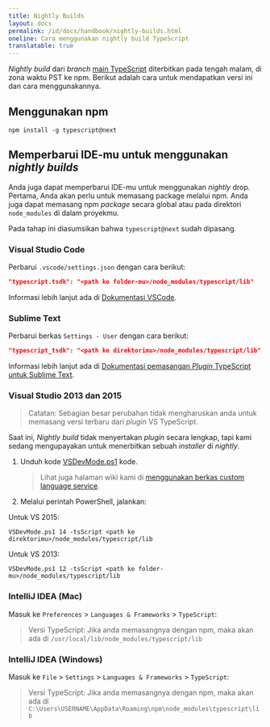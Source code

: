 ```yaml
---
title: Nightly Builds
layout: docs
permalink: /id/docs/handbook/nightly-builds.html
oneline: Cara menggunakan nightly build TypeScript
translatable: true
---
```


_Nightly build_ dari _branch_ [main TypeScript](https://github.com/Microsoft/TypeScript/tree/main) diterbitkan pada tengah malam, di zona waktu PST ke npm.
Berikut adalah cara untuk mendapatkan versi ini dan cara menggunakannya.

## Menggunakan npm

```shell
npm install -g typescript@next
```

## Memperbarui IDE-mu untuk menggunakan _nightly builds_

Anda juga dapat memperbarui IDE-mu untuk menggunakan _nightly_ drop.
Pertama, Anda akan perlu untuk memasang package melalui npm.
Anda juga dapat memasang npm _package_ secara global atau pada direktori `node_modules` di dalam proyekmu.

Pada tahap ini diasumsikan bahwa `typescript@next` sudah dipasang.

### Visual Studio Code

Perbarui `.vscode/settings.json` dengan cara berikut:

```json
"typescript.tsdk": "<path ke folder-mu>/node_modules/typescript/lib"
```

Informasi lebih lanjut ada di [Dokumentasi VSCode](https://code.visualstudio.com/Docs/languages/typescript#_using-newer-typescript-versions).

### Sublime Text

Perbarui berkas `Settings - User` dengan cara berikut:

```json
"typescript_tsdk": "<path ke direktorimu>/node_modules/typescript/lib"
```

Informasi lebih lanjut ada di [Dokumentasi pemasangan _Plugin_ TypeScript untuk Sublime Text](https://github.com/Microsoft/TypeScript-Sublime-Plugin#installation).

### Visual Studio 2013 dan 2015

> Catatan: Sebagian besar perubahan tidak mengharuskan anda untuk memasang versi terbaru dari _plugin_ VS TypeScript.

Saat ini, _Nightly build_ tidak menyertakan _plugin_ secara lengkap, tapi kami sedang mengupayakan untuk menerbitkan sebuah _installer_ di _nightly_.

1. Unduh kode [VSDevMode.ps1](https://github.com/Microsoft/TypeScript/blob/master/scripts/VSDevMode.ps1) kode.

   > Lihat juga halaman wiki kami di [menggunakan berkas custom language service](https://github.com/Microsoft/TypeScript/wiki/Dev-Mode-in-Visual-Studio#using-a-custom-language-service-file).

2. Melalui perintah PowerShell, jalankan:

Untuk VS 2015:

```posh
VSDevMode.ps1 14 -tsScript <path ke direktorimu>/node_modules/typescript/lib
```

Untuk VS 2013:

```posh
VSDevMode.ps1 12 -tsScript <path ke folder-mu>/node_modules/typescript/lib
```

### IntelliJ IDEA (Mac)

Masuk ke `Preferences` > `Languages & Frameworks` > `TypeScript`:

> Versi TypeScript: Jika anda memasangnya dengan npm, maka akan ada di `/usr/local/lib/node_modules/typescript/lib`

### IntelliJ IDEA (Windows)

Masuk ke `File` > `Settings` > `Languages & Frameworks` > `TypeScript`:

> Versi TypeScript: Jika anda memasangnya dengan npm, maka akan ada di `C:\Users\USERNAME\AppData\Roaming\npm\node_modules\typescript\lib`
